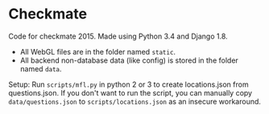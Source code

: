 # Checkmate

Code for checkmate 2015. Made using Python 3.4 and Django 1.8.

* All WebGL files are in the folder named `static`.
* All backend non-database data (like config) is stored in the folder named `data`.

Setup:
Run `scripts/mfl.py` in python 2 or 3 to create locations.json from questions.json. If you don't want to run the script, you can manually copy `data/questions.json` to `scripts/locations.json` as an insecure workaround.
